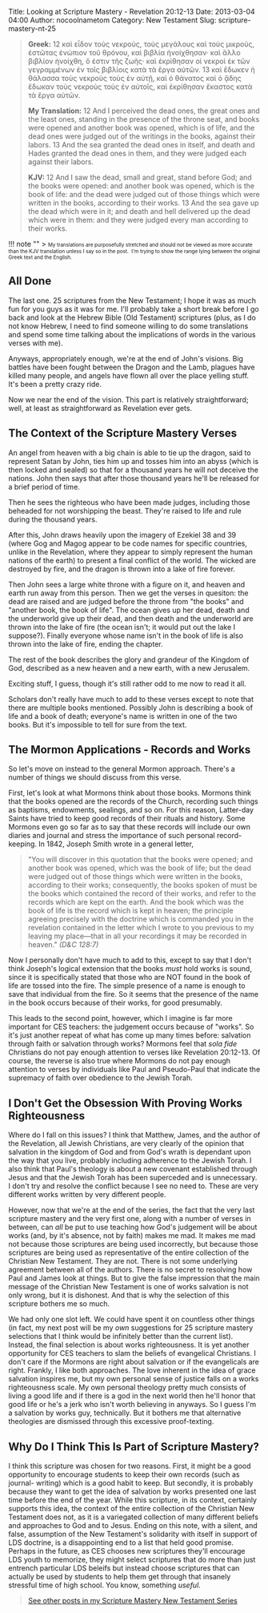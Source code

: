 Title: Looking at Scripture Mastery - Revelation 20:12-13
Date: 2013-03-04 04:00
Author: nocoolnametom
Category: New Testament
Slug: scripture-mastery-nt-25

>  **Greek:**
>  <span>12</span> καὶ εἶδον τοὺς νεκρούς, τοὺς μεγάλους καὶ τοὺς μικρούς, ἑστῶτας ἐνώπιον τοῦ θρόνου, καὶ βιβλία ἠνοίχθησαν· καὶ ἄλλο βιβλίον ἠνοίχθη, ὅ ἐστιν τῆς ζωῆς· καὶ ἐκρίθησαν οἱ νεκροὶ ἐκ τῶν γεγραμμένων ἐν τοῖς βιβλίοις κατὰ τὰ ἔργα αὐτῶν.
>  <span>13</span> καὶ ἔδωκεν ἡ θάλασσα τοὺς νεκροὺς τοὺς ἐν αὐτῇ, καὶ ὁ θάνατος καὶ ὁ ᾅδης ἔδωκαν τοὺς νεκροὺς τοὺς ἐν αὐτοῖς, καὶ ἐκρίθησαν ἕκαστος κατὰ τὰ ἔργα αὐτῶν.
>
>  **My Translation:**
>  <span>12</span> And I perceived the dead ones, the great ones and the least ones, standing in the presence of the throne seat, and books were opened and another book was opened, which is of life, and the dead ones were judged out of the writings in the books, against their labors.
>  <span>13</span> And the sea granted the dead ones in itself, and death and Hades granted the dead ones in them, and they were judged each against their labors.
>
>  **KJV:**
>  <span>12</span> And I saw the dead, small and great, stand before God; and the books were opened: and another book was opened, which is the book of life: and the dead were judged out of those things which were written in the books, according to their works.
>  <span>13</span> And the sea gave up the dead which were in it; and death and hell delivered up the dead which were in them: and they were judged every man according to their works.

!!! note ""
     > <span style="font-size: x-small;">My translations are purposefully stretched and should not be viewed as more accurate than the KJV translation unless I say so in the post.  I'm trying to show the range lying between the original Greek text and the English.</span>

All Done
--------

The last one. 25 scriptures from the New Testament; I hope it was as much fun for you guys as it was for me. I'll probably take a short break before I go back and look at the Hebrew Bible (Old Testament) scriptures (plus, as I do not know Hebrew, I need to find someone willing to do some translations and spend some time talking about the implications of words in the various verses with me).

Anyways, appropriately enough, we're at the end of John's visions. Big battles have been fought between the Dragon and the Lamb, plagues have killed many people, and angels have flown all over the place yelling stuff. It's been a pretty crazy ride.

Now we near the end of the vision. This part is relatively straightforward; well, at least as straightforward as Revelation ever gets.

The Context of the Scripture Mastery Verses
-------------------------------------------

An angel from heaven with a big chain is able to tie up the dragon, said to represent Satan by John, ties him up and tosses him into an abyss (which is then locked and sealed) so that for a thousand years he will not deceive the nations. John then says that after those thousand years he'll be released for a brief period of time.

Then he sees the righteous who have been made judges, including those beheaded for not worshipping the beast. They're raised to life and rule during the thousand years.

After this, John draws heavily upon the imagery of Ezekiel 38 and 39 (where Gog and Magog appear to be code names for specific countries, unlike in the Revelation, where they appear to simply represent the human nations of the earth) to present a final conflict of the world. The wicked are destroyed by fire, and the dragon is thrown into a lake of fire forever.

Then John sees a large white throne with a figure on it, and heaven and earth run away from this person. Then we get the verses in quesiton: the dead are raised and are judged before the throne from "the books" and "another book, the book of life". The ocean gives up her dead, death and the underworld give up their dead, and then death and the underworld are thrown into the lake of fire (the ocean isn't; it would put out the lake I suppose?). Finally everyone whose name isn't in the book of life is also thrown into the lake of fire, ending the chapter.

The rest of the book describes the glory and grandeur of the Kingdom of God, described as a new heaven and a new earth, with a new Jerusalem.

Exciting stuff, I guess, though it's still rather odd to me now to read it all.

Scholars don't really have much to add to these verses except to note that there are multiple books mentioned. Possibly John is describing a book of life and a book of death; everyone's name is written in one of the two books. But it's impossible to tell for sure from the text.

The Mormon Applications - Records and Works
-------------------------------------------

So let's move on instead to the general Mormon approach. There's a number of things we should discuss from this verse.

First, let's look at what Mormons think about those books. Mormons think that the books opened are the records of the Church, recording such things as baptisms, endowments, sealings, and so on. For this reason, Latter-day Saints have tried to keep good records of their rituals and history. Some Mormons even go so far as to say that these records will include our own diaries and journal and stress the importance of such personal record-keeping. In 1842, Joseph Smith wrote in a general letter,

>  "You will discover in this quotation that the books were opened; and another book was opened, which was the book of life; but the dead were judged out of those things which were written in the books, according to their works; consequently, the books spoken of must be the books which contained the record of their works, and refer to the records which are kept on the earth. And the book which was the book of life is the record which is kept in heaven; the principle agreeing precisely with the doctrine which is commanded you in the revelation contained in the letter which I wrote to you previous to my leaving my place—that in all your recordings it may be recorded in heaven."
>  *(D&C 128:7)*

Now I personally don't have much to add to this, except to say that I don't think Joseph's logical extension that the books *must* hold works is sound, since it is specifically stated that those who are NOT found in the book of life are tossed into the fire. The simple presence of a name is enough to save that individual from the fire. So it seems that the presence of the name in the book occurs because of their works, for good presumably.

This leads to the second point, however, which I imagine is far more important for CES teachers: the judgement occurs because of "works". So it's just another repeat of what has come up many times before: salvation through faith or salvation through works? Mormons feel that *sola fide* Christians do not pay enough attention to verses like Revelation 20:12-13. Of course, the reverse is also true where Mormons do not pay enough attention to verses by individuals like Paul and Pseudo-Paul that indicate the supremacy of faith over obedience to the Jewish Torah.

I Don't Get the Obsession With Proving Works Righteousness
----------------------------------------------------------

Where do I fall on this issues? I think that Matthew, James, and the author of the Revelation, all Jewish Christians, are very clearly of the opinion that salvation in the kingdom of God and from God's wrath is dependant upon the way that you live, probably including adherence to the Jewish Torah. I also think that Paul's theology is about a new covenant established through Jesus and that the Jewish Torah has been superceded and is unnecessary. I don't try and resolve the conflict because I see no need to. These are very different works written by very different people.

However, now that we're at the end of the series, the fact that the very last scripture mastery and the very first one, along with a number of verses in between, can *all* be put to use teaching how God's judgement will be about works (and, by it's absence, not by faith) makes me mad. It makes me mad not because those scriptures are being used incorrectly, but because those scriptures are being used as representative of the entire collection of the Christian New Testament. They are not. There is not some underlying agreement between all of the authors. There is no secret to resolving how Paul and James look at things. But to give the false impression that the main message of the Christian New Testament is one of works salvation is not only wrong, but it is dishonest. And that is why the selection of this scripture bothers me so much.

We had only one slot left. We could have spent it on countless other things (in fact, my next post will be my *own* suggestions for 25 scripture mastery selections that I think would be infinitely better than the current list). Instead, the final selection is about works righteousness. It is yet another opportunity for CES teachers to slam the beliefs of evangelical Christians. I don't care if the Mormons are right about salvation or if the evangelicals are right. Frankly, I like both approaches. The love inherent in the idea of grace salvation inspires me, but my own personal sense of justice falls on a works righteousness scale. My own personal theology pretty much consists of living a good life and if there is a god in the next world then he'll honor that good life or he's a jerk who isn't worth believing in anyways. So I guess I'm a salvation by works guy, technically. But it bothers me that alternative theologies are dismissed through this excessive proof-texting.

Why Do I Think This Is Part of Scripture Mastery?
-------------------------------------------------

I think this scripture was chosen for two reasons. First, it might be a good opportunity to encourage students to keep their own records (such as journal- writing) which is a good habit to keep. But secondly, it is probably because they want to get the idea of salvation by works presented one last time before the end of the year. While this scripture, in its context, certainly supports this idea, the context of the entire collection of the Christian New Testament does not, as it is a variegated collection of many different beliefs and approaches to God and to Jesus. Ending on this note, with a silent, and false, assumption of the New Testament's solidarity with itself in support of LDS doctrine, is a disappointing end to a list that held good promise. Perhaps in the future, as CES chooses new scriptures they'll encourage LDS youth to memorize, they might select scriptures that do more than just entrench particular LDS beleifs but instead choose scriptures that can actually be used by students to help them get through that insanely stressful time of high school. You know, something *useful*.

> [See other posts in my Scripture Mastery New Testament Series][]

[See other posts in my Scripture Mastery New Testament Series]: |filename|scripture-mastery-new-testament.md "Scripture Mastery: New Testament"
